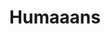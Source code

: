 ---
title: Humaaans
intro: Mix-&-match illustrations of people with a design library.
link: http://www.humaaans.com
tags:
- Illustration
- Free
preview: resources/humaaans.png
category: Graphics
---